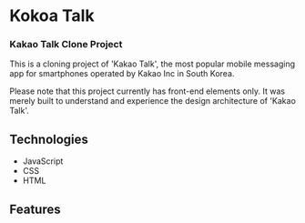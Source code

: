# Kokoa Talk

### Kakao Talk Clone Project

This is a cloning project of 'Kakao Talk', the most popular mobile messaging app for smartphones operated by Kakao Inc in South Korea.

Please note that this project currently has front-end elements only. It was merely built to understand and experience the design architecture of 'Kakao Talk'.

## Technologies

- JavaScript
- CSS
- HTML

## Features
